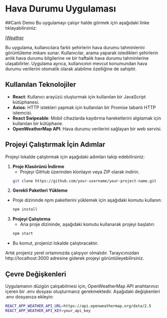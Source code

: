 # Hava Durumu Uygulaması

##Canlı Demo
Bu uygulamayı çalışır halde görmek için aşağıdaki linke tıklayabilirsiniz:

[iWeather](https://mahirkursun.github.io/weatherwise/)

Bu uygulama, kullanıcılara farklı şehirlerin hava durumu tahminlerini görüntüleme imkanı sunar. Kullanıcılar, arama yaparak istedikleri şehirlerin anlık hava durumu bilgilerine ve bir haftalık hava durumu tahminlerine ulaşabilirler. Uygulama ayrıca, kullanıcının mevcut konumundan hava durumu verilerini otomatik olarak alabilme özelliğine de sahiptir.

## Kullanılan Teknolojiler

- **React**: Kullanıcı arayüzü oluşturmak için kullanılan bir JavaScript kütüphanesi.
- **Axios**: HTTP istekleri yapmak için kullanılan bir Promise tabanlı HTTP istemcisi.
- **React Swipeable**: Mobil cihazlarda kaydırma hareketlerini algılamak için kullanılan bir kütüphane.
- **OpenWeatherMap API**: Hava durumu verilerini sağlayan bir web servisi.

## Projeyi Çalıştırmak İçin Adımlar

Projeyi lokalde çalıştırmak için aşağıdaki adımları takip edebilirsiniz:

1. **Proje Klasörünü İndirme**
   - Projeyi GitHub üzerinden klonlayın veya ZIP olarak indirin.
   ```bash
   git clone https://github.com/your-username/your-project-name.git

   ```
2. **Gerekli Paketleri Yükleme**

- Proje dizininde npm paketlerini yüklemek için aşağıdaki komutu kullanın:
  ```bash
  npm install

  ```

3. **Projeyi Çalıştırma**
   - Ana proje dizininde, aşağıdaki komutu kullanarak projeyi başlatın:
   ```bash
   npm start
   ```

- Bu komut, projenizi lokalde çalıştıracaktır.

Artık projeniz yerel ortamınızda çalışıyor olmalıdır. Tarayıcınızdan http://localhost:3000 adresine giderek projeyi görüntüleyebilirsiniz.

## Çevre Değişkenleri

Uygulamanın düzgün çalışabilmesi için, OpenWeatherMap API anahtarınızı içeren bir .env dosyası oluşturmanız gerekmektedir. Aşağıdaki değişkenleri .env dosyanıza ekleyin:

```bash
REACT_APP_WEATHER_API_URL=https://api.openweathermap.org/data/2.5
REACT_APP_WEATHER_API_KEY=your_api_key
```
